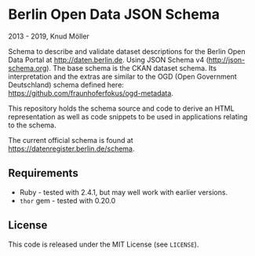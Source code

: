Berlin Open Data JSON Schema
================

2013 - 2019, Knud Möller

Schema to describe and validate dataset descriptions for the Berlin Open Data Portal at http://daten.berlin.de. Using JSON Schema v4 (http://json-schema.org). The base schema is the CKAN dataset schema. Its interpretation and the extras are similar to the OGD (Open Government Deutschland) schema defined here: https://github.com/fraunhoferfokus/ogd-metadata.

This repository holds the schema source and code to derive an HTML representation as well as code snippets to be used in applications relating to the schema.

The current official schema is found at https://datenregister.berlin.de/schema.


## Requirements

* Ruby - tested with 2.4.1, but may well work with earlier versions.
* `thor` gem - tested with 0.20.0


## License

This code is released under the MIT License (see `LICENSE`).

